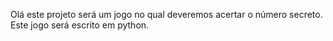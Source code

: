Olá este projeto será um jogo no qual deveremos acertar o número secreto. Este jogo será escrito em python.